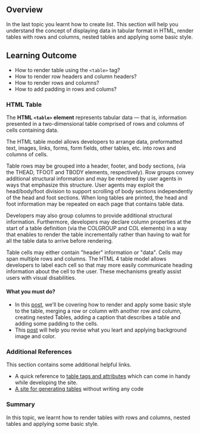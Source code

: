 ## Overview

In the last topic you learnt how to create list. This section will help you understand the concept of displaying data in tabular format in HTML, render tables with rows and columns, nested tables and applying some basic style.

## Learning Outcome

- How to render table using the `<table>` tag?
- How to render row headers and column headers?
- How to render rows and columns?
- How to add padding in rows and colums?

### HTML Table

The **HTML `<table>` element** represents tabular data — that is, information presented in a two-dimensional table comprised of rows and columns of cells containing data.

The HTML table model allows developers to arrange data, preformatted text, images, links, forms, form fields, other tables, etc. into rows and columns of cells.

Table rows may be grouped into a header, footer, and body sections, (via the THEAD, TFOOT and TBODY elements, respectively). Row groups convey additional structural information and may be rendered by user agents in ways that emphasize this structure. User agents may exploit the head/body/foot division to support scrolling of body sections independently of the head and foot sections. When long tables are printed, the head and foot information may be repeated on each page that contains table data.

Developers may also group columns to provide additional structural information. Furthermore, developers may declare column properties at the start of a table definition (via the COLGROUP and COL elements) in a way that enables to render the table incrementally rather than having to wait for all the table data to arrive before rendering.

Table cells may either contain "header" information or "data". Cells may span multiple rows and columns. The HTML 4 table model allows developers to label each cell so that may more easily communicate heading information about the cell to the user. These mechanisms greatly assist users with visual disabilities.

#### What you must do?

- In this [post](https://www.geeksforgeeks.org/html-tables/), we'll be covering how to render and apply some basic style to the table, merging a row or column with another row and column, creating nested Tables, adding a caption that describes a table and adding some padding to the cells.
- This [post](https://www.tutorialspoint.com/html/html_tables.htm) will help you revise what you leart and applying background image and color.

### Additional References

This section contains some additional helpful links.

- A quick reference to [table tags and attributes](https://developer.mozilla.org/en-US/docs/Web/HTML/Element/table) which can come in handy while developing the site.
- [A site for generating tables](https://www.tablesgenerator.com/html_tables) without writing any code

### Summary

In this topic, we learnt how to render tables with rows and columns, nested tables and applying some basic style.

